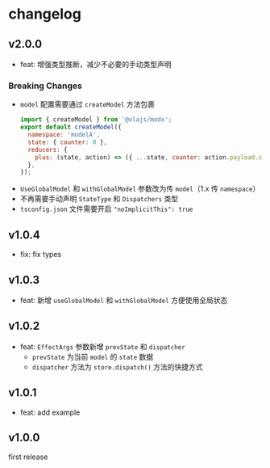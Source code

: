 # changelog

## v2.0.0

- feat: 增强类型推断，减少不必要的手动类型声明

### Breaking Changes

- `model` 配置需要通过 `createModel` 方法包裹
  ```javascript
  import { createModel } from '@olajs/modx';
  export default createModel({
    namespace: 'modelA',
    state: { counter: 0 },
    reducers: {
      plus: (state, action) => ({ ...state, counter: action.payload.counter }),
    },
  });
  ```
- `UseGlobalModel` 和 `withGlobalModel` 参数改为传 `model`（1.x 传 `namespace`）
- 不再需要手动声明 `StateType` 和 `Dispatchers` 类型
- `tsconfig.json` 文件需要开启 `"noImplicitThis": true`

## v1.0.4

- fix: fix types

## v1.0.3

- feat: 新增 `useGlobalModel` 和 `withGlobalModel` 方便使用全局状态

## v1.0.2

- feat: `EffectArgs` 参数新增 `prevState` 和 `dispatcher`
  - `prevState` 为当前 `model` 的 `state` 数据
  - `dispatcher` 方法为 `store.dispatch()` 方法的快捷方式

## v1.0.1

- feat: add example

## v1.0.0

first release

```

```
